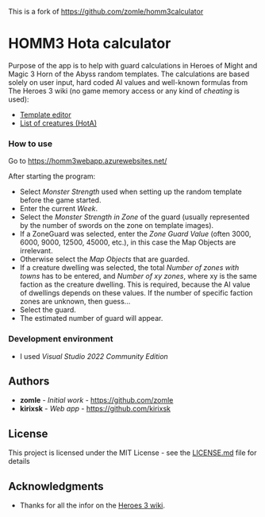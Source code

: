 This is a fork of https://github.com/zomle/homm3calculator

# HOMM3 Hota calculator

Purpose of the app is to help with guard calculations in Heroes of Might and Magic 3 Horn of the Abyss random templates. 
The calculations are based solely on user input, hard coded AI values and well-known formulas from The Heroes 3 wiki (no game memory access or any kind of *cheating* is used):
* [Template editor](https://heroes.thelazy.net//index.php/Template_Editor#About_Objects_and_Guards)
* [List of creatures (HotA)](https://heroes.thelazy.net/index.php/List_of_creatures_(HotA))

### How to use
Go to https://homm3webapp.azurewebsites.net/

After starting the program:
* Select *Monster Strength* used when setting up the random template before the game started.
* Enter the current *Week*.
* Select the *Monster Strength in Zone* of the guard (usually represented by the number of swords on the zone on template images).
* If a ZoneGuard was selected, enter the *Zone Guard Value* (often 3000, 6000, 9000, 12500, 45000, etc.), in this case the Map Objects are irrelevant.
* Otherwise select the *Map Objects* that are guarded.
* If a creature dwelling was selected, the total *Number of zones with towns* has to be entered, and *Number of xy zones*, where xy is the same faction as the creature dwelling. This is required, because the AI value of dwellings depends on these values. If the number of specific faction zones are unknown, then guess...
* Select the guard.
* The estimated number of guard will appear.

### Development environment

* I used *Visual Studio 2022 Community Edition*

## Authors

* **zomle** - *Initial work* - https://github.com/zomle
* **kirixsk** - *Web app* - https://github.com/kirixsk

## License

This project is licensed under the MIT License - see the [LICENSE.md](LICENSE.md) file for details

## Acknowledgments

* Thanks for all the infor on the [Heroes 3 wiki](https://heroes.thelazy.net/). 

